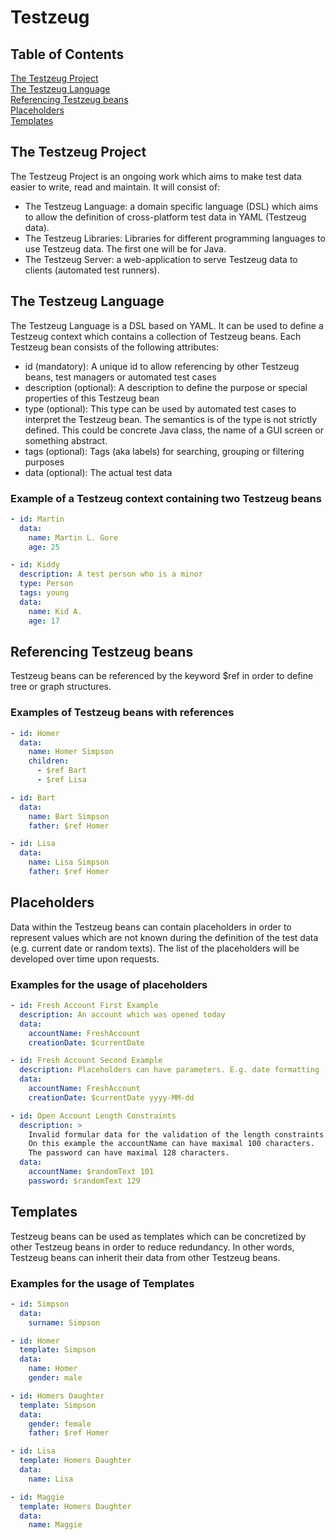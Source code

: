 # Testzeug

## Table of Contents
[The Testzeug Project](#the-testzeug-project)  
[The Testzeug Language](#the-testzeug-language)  
[Referencing Testzeug beans](#referencing-testzeug-beans)  
[Placeholders](#placeholders)  
[Templates](#templates)  

## The Testzeug Project
The Testzeug Project is an ongoing work which aims to make test data easier to write, read and maintain. It will consist of:
* The Testzeug Language: a domain specific language (DSL) which aims to allow the definition of cross-platform test data in YAML (Testzeug data).
* The Testzeug Libraries: Libraries for different programming languages to use Testzeug data. The first one will be for Java.
* The Testzeug Server: a web-application to serve Testzeug data to clients (automated test runners).

## The Testzeug Language
The Testzeug Language is a DSL based on YAML. It can be used to define a Testzeug context which contains a collection of Testzeug beans. Each Testzeug bean consists of the following attributes:

* id (mandatory): A unique id to allow referencing by other Testzeug beans, test managers or automated test cases
* description (optional): A description to define the purpose or special properties of this Testzeug bean
* type (optional): This type can be used by automated test cases to interpret the Testzeug bean. The semantics is of the type is not strictly defined. This could be concrete Java class, the name of a GUI screen or something abstract.
* tags (optional): Tags (aka labels) for searching, grouping or filtering purposes
* data (optional): The actual test data

### Example of a Testzeug context containing two Testzeug beans
```yaml
- id: Martin
  data:
    name: Martin L. Gore
    age: 25

- id: Kiddy
  description: A test person who is a minor
  type: Person
  tags: young
  data:
    name: Kid A.
    age: 17
```

## Referencing Testzeug beans
Testzeug beans can be referenced by the keyword $ref in order to define tree or graph structures.

### Examples of Testzeug beans with references

```yaml
- id: Homer
  data:
    name: Homer Simpson
    children:
      - $ref Bart
      - $ref Lisa

- id: Bart
  data:
    name: Bart Simpson
    father: $ref Homer

- id: Lisa
  data:
    name: Lisa Simpson
    father: $ref Homer
```

## Placeholders
Data within the Testzeug beans can contain placeholders in order to represent values which are not known during the definition of the test data (e.g. current date or random texts). The list of the placeholders will be developed over time upon requests.

### Examples for the usage of placeholders

```yaml
- id: Fresh Account First Example
  description: An account which was opened today
  data:
    accountName: FreshAccount
    creationDate: $currentDate

- id: Fresh Account Second Example
  description: Placeholders can have parameters. E.g. date formatting
  data:
    accountName: FreshAccount
    creationDate: $currentDate yyyy-MM-dd

- id: Open Account Length Constraints
  description: >
    Invalid formular data for the validation of the length constraints.
    On this example the accountName can have maximal 100 characters.
    The password can have maximal 128 characters.
  data:
    accountName: $randomText 101
    password: $randomText 129
```

## Templates
Testzeug beans can be used as templates which can be concretized by other Testzeug beans in order to reduce redundancy. In other words, Testzeug beans can inherit their data from other Testzeug beans.

### Examples for the usage of Templates

```yaml
- id: Simpson
  data:
    surname: Simpson

- id: Homer
  template: Simpson
  data:
    name: Homer
    gender: male

- id: Homers Daughter
  template: Simpson
  data:
    gender: female
    father: $ref Homer

- id: Lisa
  template: Homers Daughter
  data:
    name: Lisa

- id: Maggie
  template: Homers Daughter
  data:
    name: Maggie
```